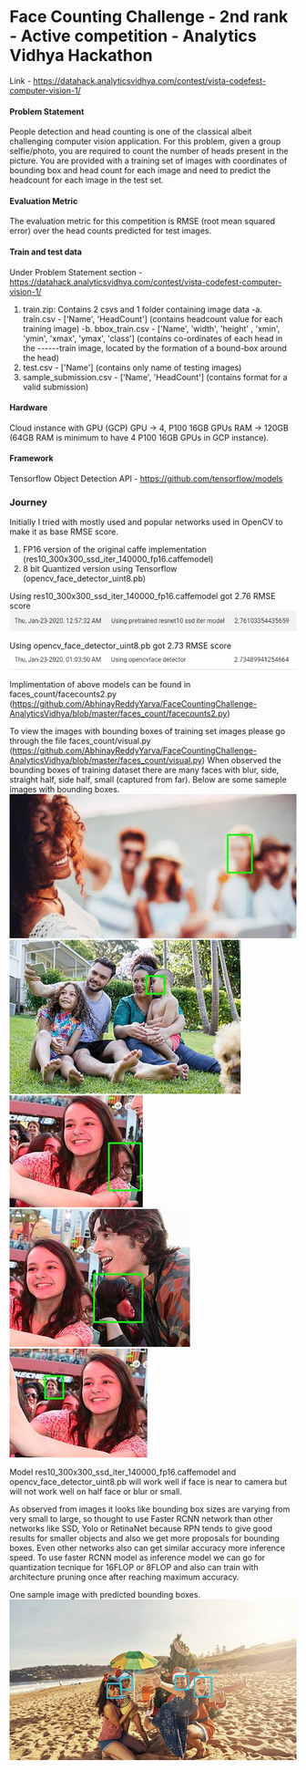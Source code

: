 # Face Counting Challenge - 2nd rank - Active competition - Analytics Vidhya Hackathon

Link - https://datahack.analyticsvidhya.com/contest/vista-codefest-computer-vision-1/

#### Problem Statement
People detection and head counting is one of the classical albeit challenging computer vision application. For this problem, given a group selfie/photo, you are required to count the number of heads present in the picture. You are provided with a training set of images with coordinates of bounding box and head count for each image and need to predict the headcount for each image in the test set.

#### Evaluation Metric
The evaluation metric for this competition is RMSE (root mean squared error) over the head counts predicted for test images.

#### Train and test data
Under Problem Statement section - https://datahack.analyticsvidhya.com/contest/vista-codefest-computer-vision-1/ 
1. train.zip: Contains 2 csvs and 1 folder containing image data
-a. train.csv - ['Name', 'HeadCount'] (contains headcount value for each training image)
-b. bbox_train.csv - ['Name', 'width', 'height' , 'xmin', 'ymin', 'xmax', 'ymax', 'class'] (contains co-ordinates of each head in the ------train image, located by the formation of a bound-box around the head)
2. test.csv - ['Name'] (contains only name of testing images)
3. sample_submission.csv - ['Name', 'HeadCount'] (contains format for a valid submission)

#### Hardware
Cloud instance with GPU (GCP)
GPU -> 4, P100 16GB GPUs
RAM -> 120GB (64GB RAM is minimum to have 4 P100 16GB GPUs in GCP instance). 

#### Framework 
Tensorflow Object Detection API - https://github.com/tensorflow/models

### Journey
Initially I tried with mostly used and popular networks used in OpenCV to make it as base RMSE score.
1. FP16 version of the original caffe implementation (res10_300x300_ssd_iter_140000_fp16.caffemodel)
2. 8 bit Quantized version using Tensorflow (opencv_face_detector_uint8.pb)

Using res10_300x300_ssd_iter_140000_fp16.caffemodel got 2.76 RMSE score
![](faces_count/AV-Scores/res10ssd.JPG)

Using opencv_face_detector_uint8.pb got 2.73 RMSE score
![](faces_count/AV-Scores/opencvfacedetector.JPG)

Implimentation of above models can be found in faces_count/facecounts2.py (https://github.com/AbhinayReddyYarva/FaceCountingChallenge-AnalyticsVidhya/blob/master/faces_count/facecounts2.py)

To view the images with bounding boxes of training set images please go through the file faces_count/visual.py (https://github.com/AbhinayReddyYarva/FaceCountingChallenge-AnalyticsVidhya/blob/master/faces_count/visual.py) 
When observed the bounding boxes of training dataset there are many faces with blur, side, straight half, side half, small (captured from far). Below are some sameple images with bounding boxes. 
![](BBoxImages/BlurFace.JPG)
![](BBoxImages/SideFace.JPG)
![](BBoxImages/HalfFace.JPG)
![](BBoxImages/SideHalf.JPG)
![](BBoxImages/SmallBlur.JPG)

Model res10_300x300_ssd_iter_140000_fp16.caffemodel and opencv_face_detector_uint8.pb will work well if face is near to camera but will not work well on half face or blur or small.

As observed from images it looks like bounding box sizes are varying from very small to large, so thought to use Faster RCNN network than other networks like SSD, Yolo or RetinaNet because RPN tends to give good results for smaller objects and also we get more proposals for bounding boxes. Even other networks also can get similar accuracy more inference speed. To use faster RCNN model as inference model we can go for quantization tecnique for 16FLOP or 8FLOP and also can train with architecture pruning once after reaching maximum accuracy.

One sample image with predicted bounding boxes.
![](Output.jpg)


